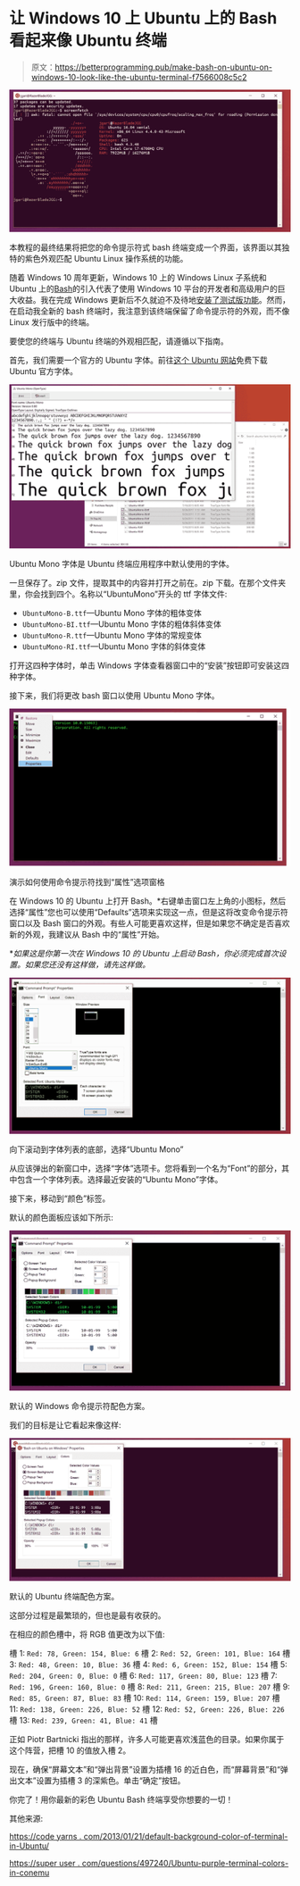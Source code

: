 # 让 Windows 10 上 Ubuntu 上的 Bash 看起来像 Ubuntu 终端

> 原文：<https://betterprogramming.pub/make-bash-on-ubuntu-on-windows-10-look-like-the-ubuntu-terminal-f7566008c5c2>

![](img/ab04458cfca7e68a16294b696a8aaed4.png)

本教程的最终结果将把您的命令提示符式 bash 终端变成一个界面，该界面以其独特的紫色外观匹配 Ubuntu Linux 操作系统的功能。

随着 Windows 10 周年更新，Windows 10 上的 Windows Linux 子系统和 Ubuntu 上的[Bash](https://msdn.microsoft.com/en-us/commandline/wsl/about)的引入代表了使用 Windows 10 平台的开发者和高级用户的巨大收益。我在完成 Windows 更新后不久就迫不及待地[安装了测试版功能](https://www.howtogeek.com/249966/how-to-install-and-use-the-linux-bash-shell-on-windows-10/)。然而，在启动我全新的 bash 终端时，我注意到该终端保留了命令提示符的外观，而不像 Linux 发行版中的终端。

要使您的终端与 Ubuntu 终端的外观相匹配，请遵循以下指南。

首先，我们需要一个官方的 Ubuntu 字体。前往[这个 Ubuntu 网站](http://font.ubuntu.com/)免费下载 Ubuntu 官方字体。

![](img/8efd2e71bdd69fbadd6f3c4482ac893e.png)

Ubuntu Mono 字体是 Ubuntu 终端应用程序中默认使用的字体。

一旦保存了。zip 文件，提取其中的内容并打开之前在。zip 下载。在那个文件夹里，你会找到四个。名称以“UbuntuMono”开头的 ttf 字体文件:

*   `UbuntuMono-B.ttf`—Ubuntu Mono 字体的粗体变体
*   `UbuntuMono-BI.ttf`—Ubuntu Mono 字体的粗体斜体变体
*   `UbuntuMono-R.ttf`—Ubuntu Mono 字体的常规变体
*   `UbuntuMono-RI.ttf`—Ubuntu Mono 字体的斜体变体

打开这四种字体时，单击 Windows 字体查看器窗口中的“安装”按钮即可安装这四种字体。

接下来，我们将更改 bash 窗口以使用 Ubuntu Mono 字体。

![](img/0a5e98d97f3f7044567f88acebf54819.png)

演示如何使用命令提示符找到“属性”选项窗格

在 Windows 10 的 Ubuntu 上打开 Bash。*右键单击窗口左上角的小图标，然后选择“属性”您也可以使用“Defaults”选项来实现这一点，但是这将改变命令提示符窗口以及 Bash 窗口的外观。有些人可能更喜欢这样，但是如果您不确定是否喜欢新的外观，我建议从 Bash 中的“属性”开始。

**如果这是你第一次在 Windows 10 的 Ubuntu 上启动 Bash，你必须完成首次设置。如果您还没有这样做，请先这样做。*

![](img/7f831ea4e4988a77f904171019a56e33.png)

向下滚动到字体列表的底部，选择“Ubuntu Mono”

从应该弹出的新窗口中，选择“字体”选项卡。您将看到一个名为“Font”的部分，其中包含一个字体列表。选择最近安装的“Ubuntu Mono”字体。

接下来，移动到“颜色”标签。

默认的颜色面板应该如下所示:

![](img/03b7d33127ce35ee2b8d96c943bc43ae.png)

默认的 Windows 命令提示符配色方案。

我们的目标是让它看起来像这样:

![](img/0de10c442d6ffb82804e9d86f44ad09f.png)

默认的 Ubuntu 终端配色方案。

这部分过程是最繁琐的，但也是最有收获的。

在相应的颜色槽中，将 RGB 值更改为以下值:

槽 1: `Red: 78, Green: 154, Blue: 6`
槽 2: `Red: 52, Green: 101, Blue: 164`
槽 3: `Red: 48, Green: 10, Blue: 36`
槽 4: `Red: 6, Green: 152, Blue: 154`
槽 5: `Red: 204, Green: 0, Blue: 0`
槽 6: `Red: 117, Green: 80, Blue: 123`
槽 7: `Red: 196, Green: 160, Blue: 0`
槽 8: `Red: 211, Green: 215, Blue: 207`
槽 9: `Red: 85, Green: 87, Blue: 83`
槽 10: `Red: 114, Green: 159, Blue: 207`
槽 11: `Red: 138, Green: 226, Blue: 52`
槽 12: `Red: 52, Green: 226, Blue: 226`
槽 13: `Red: 239, Green: 41, Blue: 41`
槽

正如 Piotr Bartnicki 指出的那样，许多人可能更喜欢浅蓝色的目录。如果你属于这个阵营，把槽 10 的值放入槽 2。

现在，确保“屏幕文本”和“弹出背景”设置为插槽 16 的近白色，而“屏幕背景”和“弹出文本”设置为插槽 3 的深紫色。单击“确定”按钮。

你完了！用你最新的彩色 Ubuntu Bash 终端享受你想要的一切！

其他来源:

[https://code yarns . com/2013/01/21/default-background-color-of-terminal-in-Ubuntu/](https://codeyarns.com/2013/01/21/default-background-color-of-terminal-in-ubuntu/)

[https://super user . com/questions/497240/Ubuntu-purple-terminal-colors-in-conemu](https://superuser.com/questions/497240/ubuntu-purple-terminal-colors-in-conemu)